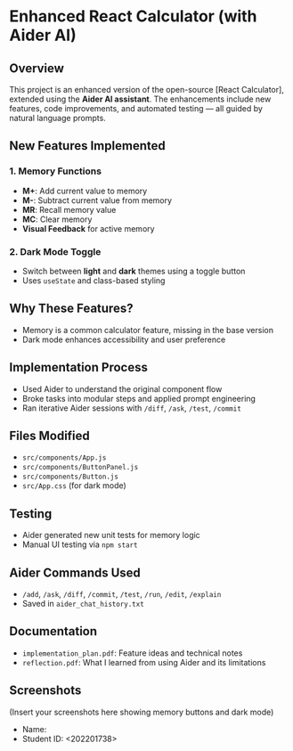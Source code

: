 #  Enhanced React Calculator (with Aider AI)

##  Overview
This project is an enhanced version of the open-source [React Calculator], extended using the **Aider AI assistant**. The enhancements include new features, code improvements, and automated testing — all guided by natural language prompts.

##  New Features Implemented

###  1. Memory Functions
- **M+**: Add current value to memory
- **M-**: Subtract current value from memory
- **MR**: Recall memory value
- **MC**: Clear memory
- **Visual Feedback** for active memory

###  2. Dark Mode Toggle
- Switch between **light** and **dark** themes using a toggle button
- Uses `useState` and class-based styling

##  Why These Features?
- Memory is a common calculator feature, missing in the base version
- Dark mode enhances accessibility and user preference

##   Implementation Process
- Used Aider to understand the original component flow
- Broke tasks into modular steps and applied prompt engineering
- Ran iterative Aider sessions with `/diff`, `/ask`, `/test`, `/commit`

##  Files Modified
- `src/components/App.js`
- `src/components/ButtonPanel.js`
- `src/components/Button.js`
- `src/App.css` (for dark mode)

##  Testing
- Aider generated new unit tests for memory logic
- Manual UI testing via `npm start`

##  Aider Commands Used
- `/add`, `/ask`, `/diff`, `/commit`, `/test`, `/run`, `/edit`, `/explain`
- Saved in `aider_chat_history.txt`

##  Documentation
- `implementation_plan.pdf`: Feature ideas and technical notes
- `reflection.pdf`: What I learned from using Aider and its limitations

##  Screenshots
(Insert your screenshots here showing memory buttons and dark mode)

- Name: <Lujain Ahmad>
- Student ID: <202201738>
